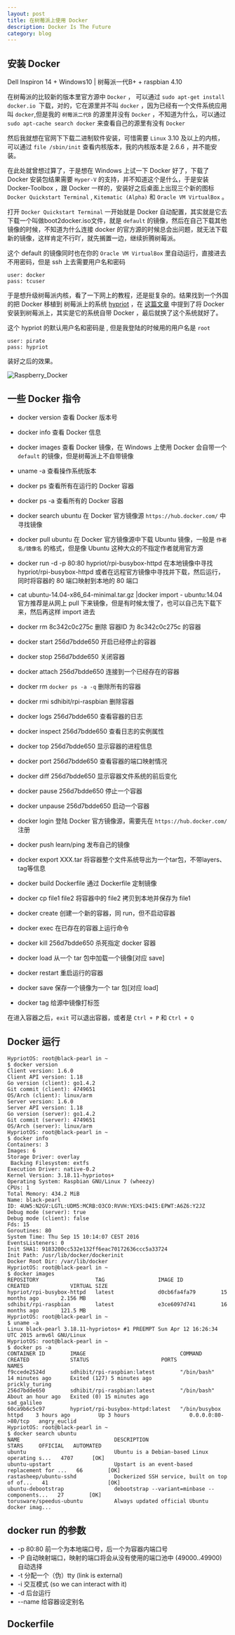 ```yaml
---
layout: post
title: 在树莓派上使用 Docker 
description: Docker Is The Future
category: blog
---
```


## 安装 Docker

Dell Inspiron 14 + Windows10 | 树莓派一代B+ + raspbian 4.10

在树莓派的比较新的版本里官方源中 `Docker` ， 可以通过 `sudo apt-get install docker.io `下载，对的，它在源里并不叫 `docker` ，因为已经有一个文件系统应用叫 `docker`,但是我的 `树莓派二代B` 的源里并没有 `Docker` ，不知道为什么，可以通过 `sudo apt-cache search docker` 来查看自己的源里有没有 `Docker`

然后我就想在官网下下载二进制软件安装，可惜需要 `Linux` 3.10 及以上的内核，可以通过 `file /sbin/init` 查看内核版本，我的内核版本是 2.6.6 ，并不能安装。

在此处就曾想过算了，于是想在 Windows 上试一下 Docker 好了，下载了 Docker 安装包结果需要 `Hyper-V` 的支持，并不知道这个是什么，于是安装 Docker-Toolbox ，跟 Docker 一样的，安装好之后桌面上出现三个新的图标 `Docker Quickstart Terminal` , `Kitematic (Alpha)` 和 `Oracle VM VirtualBox` 。

打开 `Docker Quickstart Terminal` 一开始就是 Docker 自动配置，其实就是它去下载一个叫做boot2docker.iso文件，就是 `default` 的镜像，然后在自己下载其他镜像的时候，不知道为什么连接 docker 的官方源的时候总会出问题，就无法下载新的镜像，这样肯定不行吖，就先搁置一边，继续折腾树莓派。
  
这个 default 的镜像同时也在你的 `Oracle VM VirtualBox` 里自动运行，直接进去不用密码，但是 ssh 上去需要用户名和密码

```
user: docker
pass: tcuser
```

于是想升级树莓派内核，看了一下网上的教程，还是挺复杂的。结果找到一个外国的把 Docker 移植到 树莓派上的系统 [hypriot](http://blog.hypriot.com/) ，在 [这篇文章](http://blog.hypriot.com/getting-started-with-docker-on-your-arm-device/) 中提到了将 Docker 安装到树莓派上，其实是它的系统自带 Docker ，最后就换了这个系统就好了。

这个 hypriot 的默认用户名和密码是 , 但是我登陆的时候用的用户名是 `root`

```
user: pirate
pass: hypriot
```

装好之后的效果。

![Raspberry_Docker](/images/Raspberry_Docker.png)

## 一些 Docker 指令

- docker version 查看 Docker 版本号
- docker info 查看 Docker 信息
- docker images 查看 Docker 镜像，在 Windows 上使用 Docker 会自带一个 `default` 的镜像，但是树莓派上不自带镜像
- uname -a 查看操作系统版本
- docker ps 查看所有在运行的 Docker 容器
- docker ps -a 查看所有的 Docker 容器
- docker search ubuntu 在 Docker 官方镜像源 `https://hub.docker.com/` 中寻找镜像
- docker pull ubuntu 在 Docker 官方镜像源中下载 Ubuntu 镜像，一般是 `作者名/镜像名` 的格式，但是像 Ubuntu 这种大众的不指定作者就用官方源
- docker run -d -p 80:80 hypriot/rpi-busybox-httpd 在本地镜像中寻找 hypriot/rpi-busybox-httpd 或者在远程官方镜像中寻找并下载，然后运行，同时将容器的 80 端口映射到本地的 80 端口
- cat ubuntu-14.04-x86_64-minimal.tar.gz  |docker import - ubuntu:14.04 官方推荐是从网上 pull 下来镜像，但是有时候太慢了，也可以自己先下载下来，然后再这样 import 进去

- docker rm 8c342c0c275c 删除 容器ID 为 8c342c0c275c 的容器
- docker start 256d7bdde650 开启已经停止的容器
- docker stop 256d7bdde650 关闭容器
- docker attach 256d7bdde650 连接到一个已经存在的容器
- docker rm `docker ps -a -q` 删除所有的容器
- docker rmi sdhibit/rpi-raspbian 删除容器 
- docker logs 256d7bdde650 查看容器的日志
- docker inspect 256d7bdde650 查看日志的实例属性
- docker top 256d7bdde650 显示容器的进程信息
- docker port 256d7bdde650 查看容器的端口映射情况
- docker diff 256d7bdde650 显示容器文件系统的前后变化
- docker pause 256d7bdde650 停止一个容器
- docker unpause 256d7bdde650 启动一个容器

- docker login 登陆 Docker 官方镜像源，需要先在 `https://hub.docker.com/` 注册
- docker push learn/ping 发布自己的镜像
- docker export XXX.tar 将容器整个文件系统导出为一个tar包，不带layers、tag等信息
- docker build Dockerfile 通过 Dockerfile 定制镜像
- docker cp file1 file2 将容器中的 file2 拷贝到本地并保存为 file1
- docker create 创建一个新的容器，同 run，但不启动容器
- docker exec 在已存在的容器上运行命令
- docker kill 256d7bdde650 杀死指定 docker 容器
- docker load 从一个 tar 包中加载一个镜像[对应 save]
- docker restart 重启运行的容器
- docker save 保存一个镜像为一个 tar 包[对应 load]
- docker tag 给源中镜像打标签

在进入容器之后，`exit` 可以退出容器，或者是 `Ctrl + P` 和 `Ctrl + Q`

## Docker 运行

```
HypriotOS: root@black-pearl in ~
$ docker version
Client version: 1.6.0
Client API version: 1.18
Go version (client): go1.4.2
Git commit (client): 4749651
OS/Arch (client): linux/arm
Server version: 1.6.0
Server API version: 1.18
Go version (server): go1.4.2
Git commit (server): 4749651
OS/Arch (server): linux/arm
HypriotOS: root@black-pearl in ~
$ docker info
Containers: 3
Images: 6
Storage Driver: overlay
 Backing Filesystem: extfs
Execution Driver: native-0.2
Kernel Version: 3.18.11-hypriotos+
Operating System: Raspbian GNU/Linux 7 (wheezy)
CPUs: 1
Total Memory: 434.2 MiB
Name: black-pearl
ID: 4UW5:N2GV:LGTL:UDM5:MCRB:O3CO:RVVH:YEXS:D4I5:EPWT:A6Z6:Y2JZ
Debug mode (server): true
Debug mode (client): false
Fds: 15
Goroutines: 80
System Time: Thu Sep 15 10:14:07 CEST 2016
EventsListeners: 0
Init SHA1: 9183200cc532e132ff6eac70172636ccc5a33724
Init Path: /usr/lib/docker/dockerinit
Docker Root Dir: /var/lib/docker
HypriotOS: root@black-pearl in ~
$ docker images
REPOSITORY                  TAG                 IMAGE ID            CREATED             VIRTUAL SIZE
hypriot/rpi-busybox-httpd   latest              d0cb6fa4fa79        15 months ago       2.156 MB
sdhibit/rpi-raspbian        latest              e3ce6097d741        16 months ago       121.5 MB
HypriotOS: root@black-pearl in ~
$ uname -a
Linux black-pearl 3.18.11-hypriotos+ #1 PREEMPT Sun Apr 12 16:26:34 UTC 2015 armv6l GNU/Linux
HypriotOS: root@black-pearl in ~
$ docker ps -a
CONTAINER ID        IMAGE                              COMMAND                CREATED             STATUS                       PORTS                NAMES
f9ccede2524d        sdhibit/rpi-raspbian:latest        "/bin/bash"            14 minutes ago      Exited (127) 5 minutes ago                        prickly_turing
256d7bdde650        sdhibit/rpi-raspbian:latest        "/bin/bash"            About an hour ago   Exited (0) 15 minutes ago                         sad_galileo 
60ca9b6c5c97        hypriot/rpi-busybox-httpd:latest   "/bin/busybox httpd    3 hours ago         Up 3 hours                   0.0.0.0:80->80/tcp   angry_euclid
HypriotOS: root@black-pearl in ~
$ docker search ubuntu
NAME                              DESCRIPTION                                     STARS     OFFICIAL   AUTOMATED
ubuntu                            Ubuntu is a Debian-based Linux operating s...   4707      [OK]
ubuntu-upstart                    Upstart is an event-based replacement for ...   66        [OK]
rastasheep/ubuntu-sshd            Dockerized SSH service, built on top of of...   41                   [OK]
ubuntu-debootstrap                debootstrap --variant=minbase --components...   27        [OK]
torusware/speedus-ubuntu          Always updated official Ubuntu docker imag...
```

## docker run 的参数 

- -p 80:80 前一个为本地端口号，后一个为容器内端口号
- -P 自动映射端口，映射的端口将会从没有使用的端口池中 (49000..49900) 自动选择
- -t 分配一个（伪）tty (link is external)
- -i 交互模式 (so we can interact with it)
- -d 后台运行
- --name 给容器设定别名

## Dockerfile 

